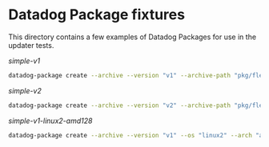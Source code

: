 # Datadog Package fixtures

This directory contains a few examples of Datadog Packages for use in the
updater tests.

*simple-v1*
```bash
datadog-package create --archive --version "v1" --archive-path "pkg/fleet/installer/fixtures/oci-layout-simple-v1.tar" --package "simple" --configs pkg/fleet/installer/fixtures/simple-v1-config pkg/fleet/installer/fixtures/simple-v1
```

*simple-v2*
```bash
datadog-package create --archive --version "v2" --archive-path "pkg/fleet/installer/fixtures/oci-layout-simple-v2.tar" --package "simple" --configs pkg/fleet/installer/fixtures/simple-v2-config pkg/fleet/installer/fixtures/simple-v2
```

*simple-v1-linux2-amd128*
```bash
datadog-package create --archive --version "v1" --os "linux2" --arch "amd128" --archive-path "pkg/fleet/installer/fixtures/oci-layout-simple-v1-linux2-amd128.tar" --package "simple" pkg/fleet/installer/fixtures/simple-v1
```
